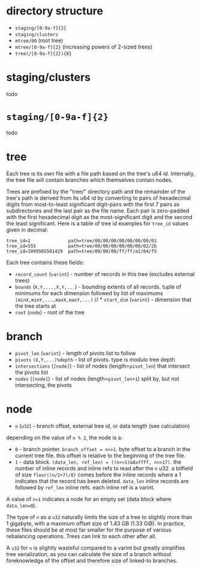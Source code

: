 # directory structure

* `staging/[0-9a-f]{2}`
* `staging/clusters`
* `mtree/00` (root tree)
* `mtree/[0-9a-f]{2}` (increasing powers of 2-sized trees)
* `tree(/[0-9a-f]{2}){8}`

# staging/clusters

todo

# `staging/[0-9a-f]{2}`

todo

# tree

Each tree is its own file with a file path based on the tree's u64 id. Internally, the tree file
will contain branches which themselves contain nodes.

Trees are prefixed by the "tree/" directory path and the remainder of the tree's path is derived
from its u64 id by converting to pairs of hexadecimal digits from most-to-least significant
digit-pairs with the first 7 pairs as subdirectories and the last pair as the file name. Each pair
is zero-padded with the first hexadecimal digit as the most-significant digit and the second the
least significant. Here is a table of tree id examples for `tree_id` values given in decimal:

```
tree_id=1              path=tree/00/00/00/00/00/00/00/01
tree_id=555            path=tree/00/00/00/00/00/00/02/2b
tree_id=1099505501429  path=tree/00/00/00/ff/ff/a2/84/f5
```

Each tree contains these fields:

* `record_count` (`varint`) - number of records in this tree (excludes external trees)
* `bounds` (`X,Y,...,X,Y,...`) - bounding extents of all records. tuple of minimums for each
  dimension followed by list of maximums `(minX,minY,...,maxX,maxY,...)`
// * `start_dim` (`varint`) - dimension that the tree starts at
* `root` (`node`) - root of the tree

# branch

* `pivot_len` (`varint`) - length of pivots list to follow
* `pivots` `(X,Y,...)%depth` - list of pivots. type is modulo tree depth
* `intersections` (`[node]`) - list of nodes (length=`pivot_len`) that intersect the pivots list
* `nodes` (`[node]`) - list of nodes (length=`pivot_len+1`) split by, but not intersecting, the
  pivots

# node

* `n` (`u32`) - branch offset, external tree id, or data length (see calculation)

depending on the value of `n % 2`, the node is a:

* `0` - branch pointer. `branch_offset = n>>1`.
  byte offset to a branch in the current tree file.
  this offset is relative to the beginning of the tree file.
* `1` - data block. `(data_len, ref_len) = ((n>>1)&0xffff, n>>17)`.
  the number of inline records and inline refs to read after the `n` u32.
  a bitfield of size `floor((n/2+7)/8)` comes before the inline records where a 1 indicates that the
  record has been deleted.
  `data_len` inline records are followed by `ref_len` inline refs.
  each inline ref is a varint.

A value of `n=1` indicates a node for an empty set (data block where `data_len=0`).

The type of `n` as a `u32` naturally limits the size of a tree to slightly more than 1 gigabyte,
with a maximum offset size of 1.43 GB (1.33 GiB). In practice, these files should be at most far
smaller for the purpose of various rebalancing operations. Trees can link to each other after all.

A `u32` for `n` is slightly wasteful compared to a varint but greatly simplifies tree serialization,
as you can calculate the size of a branch without foreknowledge of the offset and therefore size of
linked-to branches.
